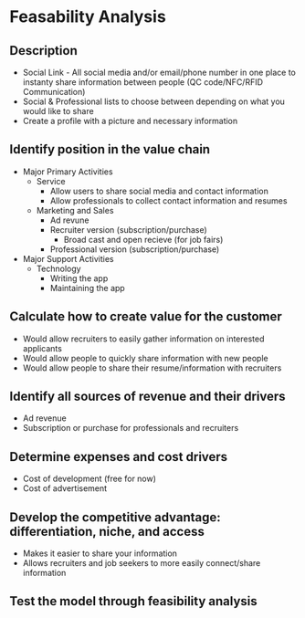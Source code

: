# Feasability Analysis
## Description
- Social Link - All social media and/or email/phone number in one place to instanty share information between people (QC code/NFC/RFID Communication)
- Social & Professional lists to choose between depending on what you would like to share
- Create a profile with a picture and necessary information

## Identify position in the value chain
- Major Primary Activities
  - Service
    - Allow users to share social media and contact information
    - Allow professionals to collect contact information and resumes
  - Marketing and Sales
    - Ad revune
    - Recruiter version (subscription/purchase)
      - Broad cast and open recieve (for job fairs)
    - Professional version (subscription/purchase)
- Major Support Activities
  - Technology
    - Writing the app
    - Maintaining the app 
    
## Calculate how to create value for the customer
- Would allow recruiters to easily gather information on interested applicants
- Would allow people to quickly share information with new people
- Would allow people to share their resume/information with recruiters

## Identify all sources of revenue and their drivers
- Ad revenue
- Subscription or purchase for professionals and recruiters

## Determine expenses and cost drivers
- Cost of development (free for now)
- Cost of advertisement

## Develop the competitive advantage: differentiation, niche, and access
- Makes it easier to share your information
- Allows recruiters and job seekers to more easily connect/share information

## Test the model through feasibility analysis

